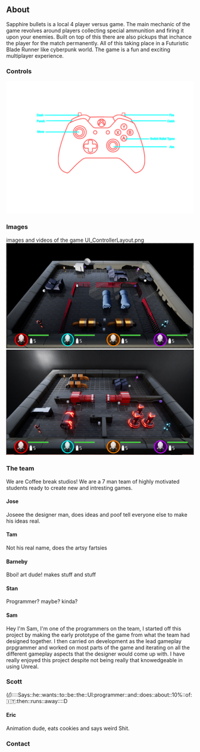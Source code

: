 ## About
Sapphire bullets is a local 4 player versus game. The main mechanic of the game revolves around players collecting special ammunition and firing it upon your enemies. Built on top of this there are also pickups that inchance the player for the match permanently. All of this taking place in a Futuristic Blade Runner like cyberpunk world. The game is a fun and exciting multiplayer experience.

### Controls
![Screenshot of the game](UI_ControllerLayout.png)

### Images
images and videos of the game
UI_ControllerLayout.png
![Screenshot of the game](screenshot1.PNG)
![Screenshot of the game](screenshot2.PNG)

### The team
We are Coffee break studios!
We are a 7 man team of highly motivated students ready to create new and intresting games.

#### Jose
Joseee the designer man, does ideas and poof tell everyone else to make his ideas real.

#### Tam
Not his real name, does the artsy fartsies

#### Barneby
Bboi! art dude! makes stuff and stuff

#### Stan
Programmer? maybe? kinda?

#### Sam
Hey I'm Sam, I'm one of the programmers on the team, I started off this project by making the early prototype of the game from what the team had designed together. I then carried on development as the lead gameplay prpgrammer and worked on most parts of the game and iterating on all the different gameplay aspects that the designer would come up with. I have really enjoyed this project despite not being really that knowedgeable in using Unreal.

### Scott
(_(_)::::Says::he::wants::to::be::the::UI:programmer::and::does::about::10%::of::it::then::runs::away::::D

#### Eric
Animation dude, eats cookies and says weird Shit.

### Contact

